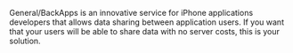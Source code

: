 General/BackApps is an innovative service for iPhone applications developers that allows data sharing between application users.
If you want that your users will be able to share data with no server costs, this is your solution.